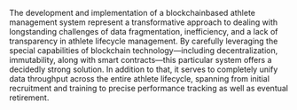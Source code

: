 The development and implementation of a blockchainbased athlete management system represent a transformative approach to dealing with longstanding
challenges of data fragmentation, inefficiency, and a lack of transparency in athlete lifecycle management. By carefully leveraging the special capabilities of
blockchain technology—including decentralization, immutability, along with smart contracts—this particular system offers a decidedly strong solution. In addition to
that, it serves to completely unify data throughput across the entire athlete lifecycle, spanning from initial recruitment and training to precise performance
tracking as well as eventual retirement.
